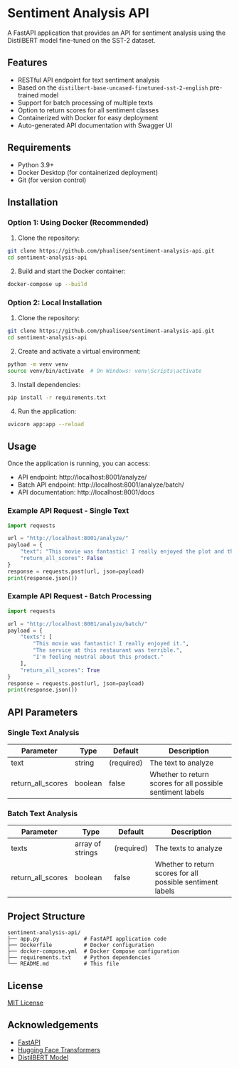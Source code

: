 # Sentiment Analysis API

A FastAPI application that provides an API for sentiment analysis using the DistilBERT model fine-tuned on the SST-2 dataset.

## Features

- RESTful API endpoint for text sentiment analysis
- Based on the `distilbert-base-uncased-finetuned-sst-2-english` pre-trained model
- Support for batch processing of multiple texts
- Option to return scores for all sentiment classes
- Containerized with Docker for easy deployment
- Auto-generated API documentation with Swagger UI

## Requirements

- Python 3.9+
- Docker Desktop (for containerized deployment)
- Git (for version control)

## Installation

### Option 1: Using Docker (Recommended)

1. Clone the repository:
```bash
git clone https://github.com/phualisee/sentiment-analysis-api.git
cd sentiment-analysis-api
```

2. Build and start the Docker container:
```bash
docker-compose up --build
```

### Option 2: Local Installation

1. Clone the repository:
```bash
git clone https://github.com/phualisee/sentiment-analysis-api.git
cd sentiment-analysis-api
```

2. Create and activate a virtual environment:
```bash
python -m venv venv
source venv/bin/activate  # On Windows: venv\Scripts\activate
```

3. Install dependencies:
```bash
pip install -r requirements.txt
```

4. Run the application:
```bash
uvicorn app:app --reload
```

## Usage

Once the application is running, you can access:

- API endpoint: http://localhost:8001/analyze/
- Batch API endpoint: http://localhost:8001/analyze/batch/
- API documentation: http://localhost:8001/docs

### Example API Request - Single Text

```python
import requests

url = "http://localhost:8001/analyze/"
payload = {
    "text": "This movie was fantastic! I really enjoyed the plot and the characters were well developed.",
    "return_all_scores": False
}
response = requests.post(url, json=payload)
print(response.json())
```

### Example API Request - Batch Processing

```python
import requests

url = "http://localhost:8001/analyze/batch/"
payload = {
    "texts": [
        "This movie was fantastic! I really enjoyed it.",
        "The service at this restaurant was terrible.",
        "I'm feeling neutral about this product."
    ],
    "return_all_scores": True
}
response = requests.post(url, json=payload)
print(response.json())
```

## API Parameters

### Single Text Analysis

| Parameter | Type | Default | Description |
|-----------|------|---------|-------------|
| text | string | (required) | The text to analyze |
| return_all_scores | boolean | false | Whether to return scores for all possible sentiment labels |

### Batch Text Analysis

| Parameter | Type | Default | Description |
|-----------|------|---------|-------------|
| texts | array of strings | (required) | The texts to analyze |
| return_all_scores | boolean | false | Whether to return scores for all possible sentiment labels |

## Project Structure

```
sentiment-analysis-api/
├── app.py              # FastAPI application code
├── Dockerfile          # Docker configuration
├── docker-compose.yml  # Docker Compose configuration
├── requirements.txt    # Python dependencies
└── README.md           # This file
```

## License

[MIT License](LICENSE)

## Acknowledgements

- [FastAPI](https://fastapi.tiangolo.com/)
- [Hugging Face Transformers](https://huggingface.co/docs/transformers/index)
- [DistilBERT Model](https://huggingface.co/distilbert-base-uncased-finetuned-sst-2-english)